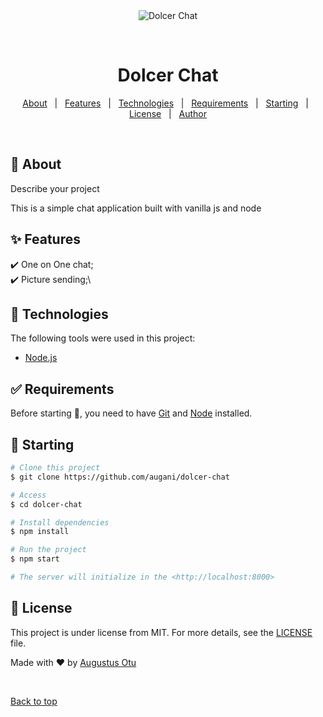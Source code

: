 <div align="center" id="top"> 
  <img src="./.github/app.gif" alt="Dolcer Chat" />

  &#xa0;

  <!-- <a href="https://dolcerchat.netlify.app">Demo</a> -->
</div>

<h1 align="center">Dolcer Chat</h1>

<p align="center">
  <!-- <img alt="Github top language" src="https://img.shields.io/github/languages/top/{{YOUR_GITHUB_USERNAME}}/dolcer-chat?color=56BEB8">

  <!-- <img alt="Github language count" src="https://img.shields.io/github/languages/count/{{YOUR_GITHUB_USERNAME}}/dolcer-chat?color=56BEB8"> -->

  <!-- <img alt="Repository size" src="https://img.shields.io/github/repo-size/{{YOUR_GITHUB_USERNAME}}/dolcer-chat?color=56BEB8"> -->

  <!-- <img alt="License" src="https://img.shields.io/github/license/{{YOUR_GITHUB_USERNAME}}/dolcer-chat?color=56BEB8"> -->

  <!-- <img alt="Github issues" src="https://img.shields.io/github/issues/{{YOUR_GITHUB_USERNAME}}/dolcer-chat?color=56BEB8" /> -->

  <!-- <img alt="Github forks" src="https://img.shields.io/github/forks/{{YOUR_GITHUB_USERNAME}}/dolcer-chat?color=56BEB8" /> -->

  <!-- <img alt="Github stars" src="https://img.shields.io/github/stars/{{YOUR_GITHUB_USERNAME}}/dolcer-chat?color=56BEB8" /> -->
</p>

<!-- Status -->

<!-- <h4 align="center"> 
	🚧  Dolcer Chat 🚀 Under construction...  🚧
</h4> 

<hr> -->

<p align="center">
  <a href="#dart-about">About</a> &#xa0; | &#xa0; 
  <a href="#sparkles-features">Features</a> &#xa0; | &#xa0;
  <a href="#rocket-technologies">Technologies</a> &#xa0; | &#xa0;
  <a href="#white_check_mark-requirements">Requirements</a> &#xa0; | &#xa0;
  <a href="#checkered_flag-starting">Starting</a> &#xa0; | &#xa0;
  <a href="#memo-license">License</a> &#xa0; | &#xa0;
  <a href="https://github.com/augani" target="_blank">Author</a>
</p>

<br>

## :dart: About ##

Describe your project

This is a simple chat application built with vanilla js and node

## :sparkles: Features ##

:heavy_check_mark: One on One chat;\
:heavy_check_mark: Picture sending;\

## :rocket: Technologies ##

The following tools were used in this project:


- [Node.js](https://nodejs.org/en/)


## :white_check_mark: Requirements ##

Before starting :checkered_flag:, you need to have [Git](https://git-scm.com) and [Node](https://nodejs.org/en/) installed.

## :checkered_flag: Starting ##

```bash
# Clone this project
$ git clone https://github.com/augani/dolcer-chat

# Access
$ cd dolcer-chat

# Install dependencies
$ npm install

# Run the project
$ npm start

# The server will initialize in the <http://localhost:8000>
```

## :memo: License ##

This project is under license from MIT. For more details, see the [LICENSE](LICENSE.md) file.


Made with :heart: by <a href="https://github.com/augani" target="_blank">Augustus Otu</a>

&#xa0;

<a href="#top">Back to top</a>
